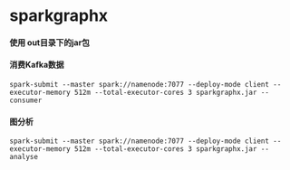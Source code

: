 # sparkgraphx

#### 使用 out目录下的jar包

#### 消费Kafka数据

```shell
spark-submit --master spark://namenode:7077 --deploy-mode client --executor-memory 512m --total-executor-cores 3 sparkgraphx.jar --consumer
```

#### 图分析

```shell
spark-submit --master spark://namenode:7077 --deploy-mode client --executor-memory 512m --total-executor-cores 3 sparkgraphx.jar --analyse
```

